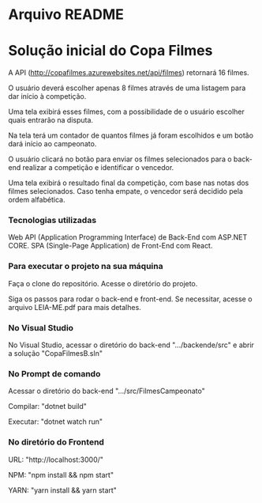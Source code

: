 # Arquivo README

# Solução inicial do Copa Filmes

A API (http://copafilmes.azurewebsites.net/api/filmes) retornará 16 filmes. 

O usuário deverá escolher apenas 8 filmes através de uma listagem para dar
início à competição.

Uma tela exibirá esses filmes, com a possibilidade de o usuário escolher quais entrarão na disputa. 

Na tela terá um contador de quantos filmes já foram escolhidos e um botão dará
início ao campeonato. 

O usuário clicará no botão para enviar os filmes selecionados para o back-end realizar a competição e identificar o vencedor. 

Uma tela exibirá o resultado final da competição, com base nas notas dos filmes selecionados. Caso tenha empate, o vencedor será decidido pela ordem alfabética. 


### Tecnologias utilizadas

Web API (Application Programming Interface) de Back-End com ASP.NET CORE.
SPA (Single-Page Application) de Front-End com React.

### Para executar o projeto na sua máquina

Faça o clone do repositório.
Acesse o diretório do projeto.

Siga os passos para rodar o back-end e front-end. Se necessitar, acesse o arquivo LEIA-ME.pdf para mais detalhes.

### No Visual Studio 
No Visual Studio, acessar o diretório do back-end ".../backende/src" e abrir a solução "CopaFilmesB.sln" 

### No Prompt de comando
Acessar o diretório do back-end ".../src/FilmesCampeonato"

Compilar:  "dotnet build"

Executar: "dotnet watch run"

### No diretório do Frontend
URL: "http://localhost:3000/"

NPM: "npm install && npm start"

YARN: "yarn install && yarn start"


